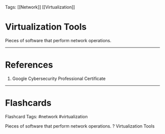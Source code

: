 Tags: [[Network]] [[Virtualization]]

# Virtualization Tools

Pieces of software that perform network operations.

---

# References

1. Google Cybersecurity Professional Certificate

---

# Flashcards

Flashcard Tags: #network #virtualization

Pieces of software that perform network operations.
?
Virtualization Tools

<!--SR:!2024-05-22,11,270-->
